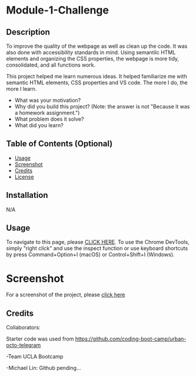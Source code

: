 # Module-1-Challenge

## Description

To improve the quality of the webpage as well as clean up the code.  It was also done with accessibility standards in mind. Using semantilc HTML elements and organizing the CSS properties, the webpage is more tidy, consolidated, and all functions work.

This project helped me learn numerous ideas.  It helped familiarize me with semantic HTML elements, CSS properties and VS code.  The more I do, the more I learn.

- What was your motivation?
- Why did you build this project? (Note: the answer is not "Because it was a homework assignment.")
- What problem does it solve?
- What did you learn?

## Table of Contents (Optional)

- [Usage](#usage)
- [Screenshot](#screenshot)
- [Credits](#credits)
- [License](#license)

## Installation

N/A

## Usage

To navigate to this page, please [CLICK HERE](https://tygosley.github.io/module-1-challenge/index.html).  To use the Chrome DevTools, simply "right click" and use the inspect function or use keyboard shortcuts by press Command+Option+I (macOS) or Control+Shift+I (Windows).

# Screenshot

For a screenshot of the project, please [click here]()

  
## Credits

Collaborators:

Starter code was used from https://github.com/coding-boot-camp/urban-octo-telegram

-Team UCLA Bootcamp

-Michael Lin: Github pending...



